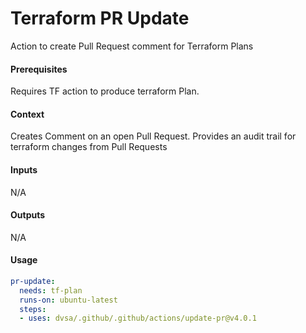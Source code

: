 # Terraform PR Update
Action to create Pull Request comment for Terraform Plans

####  Prerequisites
Requires TF action to produce terraform Plan.

####  Context
Creates Comment on an open Pull Request. Provides an audit trail for terraform changes from Pull Requests

####  Inputs
N/A

####  Outputs
N/A

####  Usage     
```yaml
pr-update:
  needs: tf-plan
  runs-on: ubuntu-latest
  steps:
  - uses: dvsa/.github/.github/actions/update-pr@v4.0.1
```
